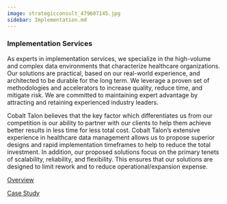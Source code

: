 ```yaml
---
image: strategicconsult_479607145.jpg
sidebar: Implementation.md
---
```


### Implementation Services

As experts in implementation services, we specialize in the high-volume and complex data environments that characterize healthcare organizations. Our solutions are practical, based on our real-world experience, and architected to be durable for the long term. We leverage a proven set of methodologies and accelerators to increase quality, reduce time, and mitigate risk. We are committed to maintaining expert advantage by attracting and retaining experienced industry leaders.

Cobalt Talon believes that the key factor which differentiates us from our competition is our ability to partner with our clients to help them achieve better results in less time for less total cost. Cobalt Talon’s extensive experience in healthcare data management allows us to propose superior designs and rapid implementation timeframes to help to reduce the total investment. In addition, our proposed solutions focus on the primary tenets of scalability, reliability, and flexibility. This ensures that our solutions are designed to limit rework and to reduce operational/expansion expense.

[Overview]

[Overview]: /solutions/overview-strategicconsulting-implementation.html


[Case Study]

[Case Study]: /solutions/overview-strategicconsulting-implementation-case.html